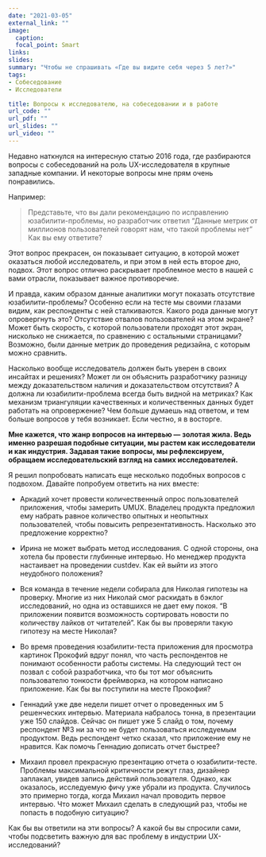 ```yaml
---
date: "2021-03-05"
external_link: ""
image:
  caption: 
  focal_point: Smart
links:
slides: 
summary: "Чтобы не спрашивать «Где вы видите себя через 5 лет?»"
tags:
- Собеседование
- Исследователи

title: Вопросы к исследователю, на собеседовании и в работе
url_code: ""
url_pdf: ""
url_slides: ""
url_video: ""
---
```


Недавно наткнулся на интересную статью 2016 года, где разбираются вопросы с собеседований на роль UX-исследователя в крупные западные компании. И некоторые вопросы мне прям очень понравились.

Например:

> Представьте, что вы дали рекомендацию по исправлению юзабилити-проблемы, но разработчик ответил “Данные метрик от миллионов пользователей говорят нам, что такой проблемы нет” Как вы ему ответите?

Этот вопрос прекрасен, он показывает ситуацию, в которой может оказаться любой исследователь, и при этом в ней есть второе дно, подвох. Этот вопрос отлично раскрывает проблемное место в нашей с вами отрасли, показывает важное противоречие.

И правда, каким образом данные аналитики могут показать отсутствие юзабилити-проблемы? Особенно если на тесте мы своими глазами видим, как респонденты с ней сталкиваются. Какого рода данные могут опровергнуть это? Отсутствие отвалов пользователей на этом экране? Может быть скорость, с которой пользователи проходят этот экран, нисколько не снижается, по сравнению с остальными страницами? Возможно, были данные метрик до проведения редизайна, с которым можно сравнить.

Насколько вообще исследователь должен быть уверен в своих инсайтах и решениях? Может ли он объяснить разработчику разницу между доказательством наличия и доказательством отсутствия? А должна ли юзабилити-проблема всегда быть видной на метриках? Как механизм триангуляции качественных и количественных данных будет работать на опровержение? Чем больше думаешь над ответом, и тем больше вопросов у тебя возникает. Если честно, я в восторге.

**Мне кажется, что жанр вопросов на интервью — золотая жила. Ведь именно разрешая подобные ситуации, мы растем как исследователи и как индустрия. Задавая такие вопросы, мы рефлексируем, обращаем исследовательский взгляд на самих исследователей.**

Я решил попробовать написать еще несколько подобных вопросов с подвохом. Давайте попробуем ответить на них вместе:

* Аркадий хочет провести количественный опрос пользователей приложения, чтобы замерить UMUX. Владелец продукта предложил ему набрать равное количество опытных и неопытных пользователей, чтобы повысить репрезентативность. Насколько это предложение корректно?

* Ирина не может выбрать метод исследования. С одной стороны, она хотела бы провести глубинные интервью. Но менеджер продукта настаивает на проведении custdev. Как ей выйти из этого неудобного положения?

* Вся команда в течение недели собирала для Николая гипотезы на проверку. Многие из них Николай смог раскидать в бэклог исследований, но одна из оставшихся не дает ему покоя. “В приложении появится возможность сортировать новости по количеству лайков от читателей”. Как бы вы проверяли такую гипотезу на месте Николая?

* Во время проведения юзабилити-теста приложения для просмотра картинок Прокофий вдруг понял, что часть респондентов не понимают особенности работы системы. На следующий тест он позвал с собой разработчика, что бы тот мог объяснить пользователю тонкости фреймворка, на котором написано приложение. Как бы вы поступили на месте Прокофия?

* Геннадий уже две недели пишет отчет о проведенных им 5 решенческих интервью. Материала набралось тонна, в презентации уже 150 слайдов. Сейчас он пишет уже 5 слайд о том, почему респондент №3 ни за что не будет пользоваться исследуемым продуктом. Ведь респондент четко сказал, что приложение ему не нравится. Как помочь Геннадию дописать отчет быстрее?

* Михаил провел прекрасную презентацию отчета о юзабилити-тесте. Проблемы максимальной критичности режут глаз, дизайнер заплакал, увидев запись действий пользователя. Однако, как оказалось, исследуемую фичу уже убрали из продукта. Случилось это примерно тогда, когда Михаил начал проводить первое интервью. Что может Михаил сделать в следующий раз, чтобы не попасть в подобную ситуацию?

Как бы вы ответили на эти вопросы? А какой бы вы спросили сами, чтобы подсветить важную для вас проблему в индустрии UX-исследований? 

